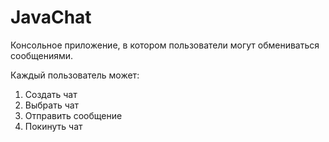 # JavaChat
Консольное приложение, в котором пользователи могут обмениваться сообщениями.

Каждый пользователь может:
1.	Создать чат
2.	Выбрать чат
3.	Отправить сообщение 
4.	Покинуть чат
